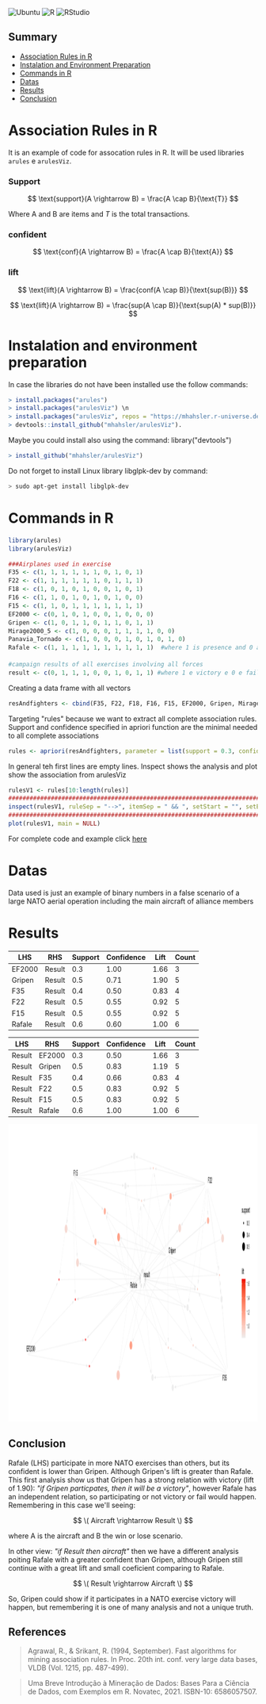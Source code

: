 ![Ubuntu](https://img.shields.io/badge/Ubuntu-Linux-orange) ![R](https://img.shields.io/badge/R-276DC3?logo=r&logoColor=white&style=flat)
![RStudio](https://img.shields.io/badge/RStudio-75AADB?logo=rstudio&logoColor=white&style=flat)

## Summary

- [Association Rules in R](#Association-Rules-in-R)
- [Instalation and Environment Preparation](#Instalation-and-Environment-Preparation)
- [Commands in R](#Commands-in-R)
- [Datas](#Datas)
- [Results](#Results)
- [Conclusion](#Conclusion)

# Association Rules in R

It is an example of code for assocation rules in R. It will be used libraries `arules` e `arulesViz`.

### Support

$$ \text{support}(A \rightarrow B) = \frac{A \cap B}{\text{T}} $$

Where A and B are items and _T_ is the total transactions. 

### confident

$$ \text{conf}(A \rightarrow B) = \frac{A \cap B}{\text{A}} $$

### lift

$$ \text{lift}(A \rightarrow B) = \frac{conf(A \cap B)}{\text{sup(B)}} $$

$$ \text{lift}(A \rightarrow B) = \frac{sup(A \cap B)}{\text{sup(A) * sup(B)}} $$

# Instalation and environment preparation

In case the libraries do not have been installed use the follow commands: 

```R
> install.packages("arules")
> install.packages("arulesViz") \n 
> install.packages("arulesViz", repos = "https://mhahsler.r-universe.dev")
> devtools::install_github("mhahsler/arulesViz").
``` 
Maybe you could install also using the command: library("devtools")
```R
> install_github("mhahsler/arulesViz")
```

Do not forget to install Linux library libglpk-dev by command:
```bash
> sudo apt-get install libglpk-dev
```

# Commands in R

```R
library(arules)
library(arulesViz)
```

```R
###Airplanes used in exercise
F35 <- c(1, 1, 1, 1, 1, 1, 0, 1, 0, 1)
F22 <- c(1, 1, 1, 1, 1, 1, 0, 1, 1, 1)
F18 <- c(1, 0, 1, 0, 1, 0, 0, 1, 0, 1)
F16 <- c(1, 1, 0, 1, 0, 1, 0, 1, 0, 0)
F15 <- c(1, 1, 0, 1, 1, 1, 1, 1, 1, 1)
EF2000 <- c(0, 1, 0, 1, 0, 0, 1, 0, 0, 0)
Gripen <- c(1, 0, 1, 1, 0, 1, 1, 0, 1, 1)
Mirage2000_5 <- c(1, 0, 0, 0, 1, 1, 1, 1, 0, 0)
Panavia_Tornado <- c(1, 0, 0, 0, 1, 0, 1, 0, 1, 0)
Rafale <- c(1, 1, 1, 1, 1, 1, 1, 1, 1, 1)  #where 1 is presence and 0 absent

#campaign results of all exercises involving all forces
result <- c(0, 1, 1, 1, 0, 0, 1, 0, 1, 1) #where 1 e victory e 0 e fail
```

Creating a data frame with all vectors
```R
resAndfighters <- cbind(F35, F22, F18, F16, F15, EF2000, Gripen, Mirage2000_5, Panavia_Tornado, Rafale, result)
```

Targeting "rules" because we want to extract all complete association rules. Support and confidence specified in apriori function are the minimal needed to all complete associations 
```R
rules <- apriori(resAndfighters, parameter = list(support = 0.3, confidence = 0.5, target = "rules"))
```

In general teh first lines are empty lines. Inspect shows the analysis and plot show the association from arulesViz
```R
rulesV1 <- rules[10:length(rules)]
###############################################################################################
inspect(rulesV1, ruleSep = "-->", itemSep = " && ", setStart = "", setEnd = "", linebreak = FALSE)
###############################################################################################
plot(rulesV1, main = NULL)
```

For complete code and example click [here](https://github.com/paulopimenta6/ph_codes/tree/master/R/regrasDeAssociacao/regrasAssociacao01/src)
 
# Datas

Data used is just an example of binary numbers in a false scenario of a large NATO aerial operation including the main aircraft of alliance members 

# Results

|    LHS   |   RHS    | Support  |Confidence|   Lift   |  Count   |
|----------|----------|----------|----------|----------|----------|
|  EF2000  |  Result  |   0.3    |   1.00   |   1.66   |    3     |
|  Gripen  |  Result  |   0.5    |   0.71   |   1.90   |    5     |
|   F35    |  Result  |   0.4    |   0.50   |   0.83   |    4     |
|   F22    |  Result  |   0.5    |   0.55   |   0.92   |    5     |
|   F15    |  Result  |   0.5    |   0.55   |   0.92   |    5     |
|  Rafale  |  Result  |   0.6    |   0.60   |   1.00   |    6     |


|    LHS   |   RHS    | Support  |Confidence|   Lift   |  Count   |
|----------|----------|----------|----------|----------|----------|
|  Result  |  EF2000  |    0.3   |   0.50   |   1.66   |    3     |
|  Result  |  Gripen  |    0.5   |   0.83   |   1.19   |    5     |
|  Result  |    F35   |    0.4   |   0.66   |   0.83   |    4     |
|  Result  |    F22   |    0.5   |   0.83   |   0.92   |    5     |
|  Result  |    F15   |    0.5   |   0.83   |   0.92   |    5     |
|  Result  |  Rafale  |    0.6   |   1.00   |   1.00   |    6     |

<p align="center">
  <img src="img/regrasAssociacaoOTAN.png" alt="Plot da regra de associação" width="1800" height = "600">
</p>

## Conclusion

Rafale (LHS) participate in more NATO exercises than others, but its confident is lower than Gripen. Although Gripen's lift is greater than Rafale. This first analysis show us that Gripen has a strong relation with victory (lift of 1.90):  _"if Gripen particpates, then it will be a victory"_, however Rafale has an independent relation, so participating or not victory or fail would happen. Remembering in this case we'll seeing: 

$$ \( Aircraft \rightarrow Result \) $$ 

where A is the aircraft and B the win or lose scenario.

In other view: _"if Result then aircraft"_ then we have a different analysis poiting Rafale with a greater confident than Gripen, although Gripen still continue with a great lift and small coeficient comparing to Rafale. 

$$ \( Result \rightarrow Aircraft \) $$ 

So, Gripen could show if it participates in a NATO exercise victory will happen, but remembering it is one of many analysis and not a unique truth. 

## References

> Agrawal, R., & Srikant, R. (1994, September). Fast algorithms for mining association rules. In Proc. 20th int. conf. very large data bases, VLDB (Vol. 1215, pp. 487-499).

> Uma Breve Introdução à Mineração de Dados: Bases Para a Ciência de Dados, com Exemplos em R. Novatec, 2021. ISBN-10: 6586057507.
